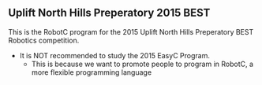 ## Uplift North Hills Preperatory 2015 BEST
This is the RobotC program for the 2015 Uplift North Hills Preperatory BEST Robotics competition. 
- It is NOT recommended to study the 2015 EasyC Program.
  - This is because we want to promote people to program in RobotC, a more flexible programming language